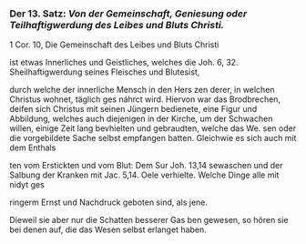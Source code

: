 
<!-- Seie 38; content-0058.xml -->

### Der 13. Satz: *Von der Gemeinschaft, Geniesung oder Teilhaftigwerdung des Leibes und Bluts Christi.*



 1 Cor. 10, Die Gemeinschaft des Leibes und Bluts Christi

ist etwas Innerliches und Geistliches, welches die Joh. 6, 32.
Sheilhaftigwerdung seines Fleisches und Blutesist,

durch welche der innerliche Mensch in den Hers zen derer, in welchen
Christus wohnet, täglich ges náhrct wird. Hiervon war das Brodbrechen,
deifen sich Christus mit seinen Jüngern bedienete, eine Figur und Abbildung,
welches auch diejenigen in der Kirche, um der Schwachen willen, einige Zeit
lang bevhielten und gebraudten, welche das We. sen oder die vorgebildete
Sache selbst empfangen batten. Gleichwie es sich auch mit dem Enthals

ten vom Erstickten und vom Blut: Dem Sur Joh. 13,14 sewaschen und der
Salbung der Kranken mit Jac. 5,14. Oele verhielte. Welche Dinge alle mit
nidyt ges

ringerm Ernst und Nachdruck geboten sind, als jene.

Dieweil sie aber nur die Schatten besserer Gas
ben gewesen, so hören sie bei denen auf, die das
Wesen selbst erlanget haben.